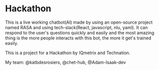 # Hackathon

This is a live working chatbot(AI) made by using an open-source project named RASA and using tech-slack(React, javascript, nlu, yaml). 
It can respond to the user's questions quickly and easily and the most amazing thing is the more people interacts with this bot, the more it get's trained easily.

This is a project for a Hackathon by IQmetrix and Technation.

My team: @katbdesrosiers, @chet-hub, @Adam-Isaak-dev
